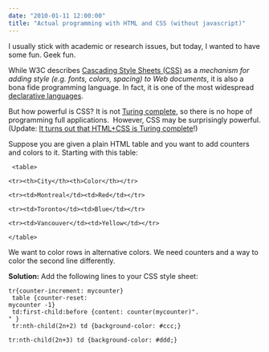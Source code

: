 ```yaml
---
date: "2010-01-11 12:00:00"
title: "Actual programming with HTML and CSS (without javascript)"
---
```




I usually stick with academic or research issues, but today, I wanted to have some fun. Geek fun.

While W3C describes [Cascading Style Sheets (CSS)](http://www.w3.org/Style/CSS/) as a <em>mechanism for adding style (e.g. fonts, colors, spacing) to Web documents</em>, it is also a bona fide programming language. In fact, it is one of the most widespread [declarative languages](https://en.wikipedia.org/wiki/Declarative_programming).

But how powerful is CSS? It is not [Turing complete](https://en.wikipedia.org/wiki/Turing_completeness), so there is no hope of programming full applications.  However, CSS may be surprisingly powerful. (Update: [It turns out that HTML+CSS is Turing complete](/lemire/blog/2011/03/08/breaking-news-htmlcss-is-turing-complete/)!)

Suppose you are given a plain HTML table and you want to add counters and colors to it. Starting with this table:

<code> &lt;table&gt;<br/>
&lt;tr&gt;&lt;th&gt;City&lt;/th&gt;&lt;th&gt;Color&lt;/th&gt;&lt;/tr&gt;<br/>
&lt;tr&gt;&lt;td&gt;Montreal&lt;/td&gt;&lt;td&gt;Red&lt;/td&gt;&lt;/tr&gt;<br/>
&lt;tr&gt;&lt;td&gt;Toronto&lt;/td&gt;&lt;td&gt;Blue&lt;/td&gt;&lt;/tr&gt;<br/>
&lt;tr&gt;&lt;td&gt;Vancouver&lt;/td&gt;&lt;td&gt;Yellow&lt;/td&gt;&lt;/tr&gt;<br/>
&lt;/table&gt;</code>

We want to color rows in alternative colors. We need counters and a way to color the second line differently.

__Solution:__ Add the following lines to your CSS style sheet:

<code>tr{counter-increment: mycounter}<br/>
table {counter-reset: mycounter -1}<br/>
td:first-child:before {content: counter(mycounter)". " }<br/>
tr:nth-child(2n+2) td {background-color: #ccc;}<br/>
tr:nth-child(2n+3) td {background-color: #ddd;}<br/>
</code>

